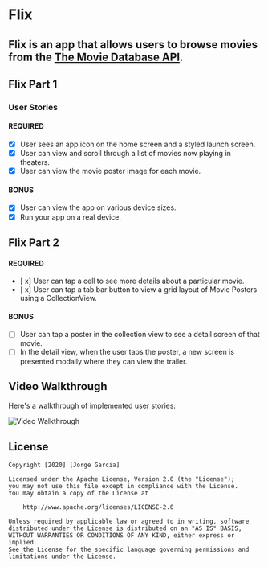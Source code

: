 # Flix

Flix is an app that allows users to browse movies from the [The Movie Database API](http://docs.themoviedb.apiary.io/#).
---
## Flix Part 1

### User Stories

#### REQUIRED 
- [x] User sees an app icon on the home screen and a styled launch screen.
- [x] User can view and scroll through a list of movies now playing in theaters.
- [x] User can view the movie poster image for each movie.

#### BONUS
- [x] User can view the app on various device sizes.
- [x] Run your app on a real device.

## Flix Part 2
#### REQUIRED 
- [ x] User can tap a cell to see more details about a particular movie.
- [ x] User can tap a tab bar button to view a grid layout of Movie Posters using a CollectionView.

#### BONUS
- [ ] User can tap a poster in the collection view to see a detail screen of that movie.
- [ ] In the detail view, when the user taps the poster, a new screen is presented modally where they can view the trailer.

## Video Walkthrough 

Here's a walkthrough of implemented user stories:

<img src='http://g.recordit.co/jKHR3urQgV.gif' title='Video Walkthrough' width='' alt='Video Walkthrough' />


## License

    Copyright [2020] [Jorge Garcia]

    Licensed under the Apache License, Version 2.0 (the "License");
    you may not use this file except in compliance with the License.
    You may obtain a copy of the License at

        http://www.apache.org/licenses/LICENSE-2.0

    Unless required by applicable law or agreed to in writing, software
    distributed under the License is distributed on an "AS IS" BASIS,
    WITHOUT WARRANTIES OR CONDITIONS OF ANY KIND, either express or implied.
    See the License for the specific language governing permissions and
    limitations under the License.
